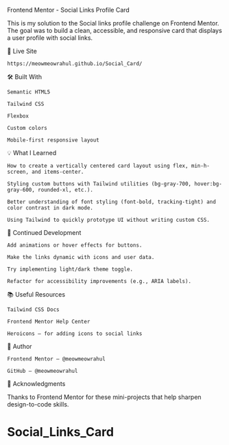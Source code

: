 Frontend Mentor - Social Links Profile Card

This is my solution to the Social links profile challenge on Frontend Mentor. The goal was to build a clean, accessible, and responsive card that displays a user profile with social links.

🔗 Live Site

    https://meowmeowrahul.github.io/Social_Card/

🛠️ Built With

    Semantic HTML5

    Tailwind CSS

    Flexbox

    Custom colors

    Mobile-first responsive layout

💡 What I Learned

    How to create a vertically centered card layout using flex, min-h-screen, and items-center.

    Styling custom buttons with Tailwind utilities (bg-gray-700, hover:bg-gray-600, rounded-xl, etc.).

    Better understanding of font styling (font-bold, tracking-tight) and color contrast in dark mode.

    Using Tailwind to quickly prototype UI without writing custom CSS.



🚀 Continued Development

    Add animations or hover effects for buttons.

    Make the links dynamic with icons and user data.

    Try implementing light/dark theme toggle.

    Refactor for accessibility improvements (e.g., ARIA labels).

📚 Useful Resources

    Tailwind CSS Docs

    Frontend Mentor Help Center

    Heroicons – for adding icons to social links

👤 Author

    Frontend Mentor – @meowmeowrahul

    GitHub – @meowmeowrahul

🙌 Acknowledgments

Thanks to Frontend Mentor for these mini-projects that help sharpen design-to-code skills.
# Social_Links_Card
